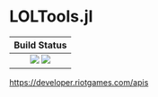 # LOLTools.jl

|  **Build Status**                                                |
|:----------------------------------------------------------------:|
|  [![][travis-img]][travis-url]  [![][codecov-img]][codecov-url]  |


https://developer.riotgames.com/apis


[travis-img]: https://api.travis-ci.org/wookay/LOLTools.jl.svg?branch=master
[travis-url]: https://travis-ci.org/wookay/LOLTools.jl

[codecov-img]: https://codecov.io/gh/wookay/LOLTools.jl/branch/master/graph/badge.svg
[codecov-url]: https://codecov.io/gh/wookay/LOLTools.jl/branch/master
